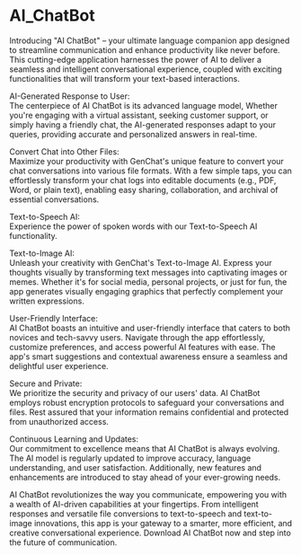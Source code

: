 # AI_ChatBot

Introducing "AI ChatBot" – your ultimate language companion app designed to streamline communication and enhance productivity like never before. This cutting-edge application harnesses the power of AI to deliver a seamless and intelligent conversational experience, coupled with exciting functionalities that will transform your text-based interactions.  


AI-Generated Response to User:  
The centerpiece of AI ChatBot is its advanced language model, Whether you're engaging with a virtual assistant, seeking customer support, or simply having a friendly chat, the AI-generated responses adapt to your queries, providing accurate and personalized answers in real-time.


Convert Chat into Other Files:  
Maximize your productivity with GenChat's unique feature to convert your chat conversations into various file formats. With a few simple taps, you can effortlessly transform your chat logs into editable documents (e.g., PDF, Word, or plain text), enabling easy sharing, collaboration, and archival of essential conversations.


Text-to-Speech AI:  
Experience the power of spoken words with our Text-to-Speech AI functionality.

Text-to-Image AI:  
Unleash your creativity with GenChat's Text-to-Image AI. Express your thoughts visually by transforming text messages into captivating images or memes. Whether it's for social media, personal projects, or just for fun, the app generates visually engaging graphics that perfectly complement your written expressions.

User-Friendly Interface:  
AI ChatBot boasts an intuitive and user-friendly interface that caters to both novices and tech-savvy users. Navigate through the app effortlessly, customize preferences, and access powerful AI features with ease. The app's smart suggestions and contextual awareness ensure a seamless and delightful user experience.

Secure and Private:  
We prioritize the security and privacy of our users' data. AI ChatBot employs robust encryption protocols to safeguard your conversations and files. Rest assured that your information remains confidential and protected from unauthorized access.

Continuous Learning and Updates:  
Our commitment to excellence means that AI ChatBot is always evolving. The AI model is regularly updated to improve accuracy, language understanding, and user satisfaction. Additionally, new features and enhancements are introduced to stay ahead of your ever-growing needs.  

AI ChatBot revolutionizes the way you communicate, empowering you with a wealth of AI-driven capabilities at your fingertips. From intelligent responses and versatile file conversions to text-to-speech and text-to-image innovations, this app is your gateway to a smarter, more efficient, and creative conversational experience. Download AI ChatBot now and step into the future of communication.
